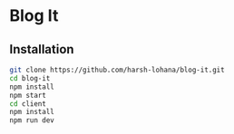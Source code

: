 # Blog It

## Installation

```bash
git clone https://github.com/harsh-lohana/blog-it.git
cd blog-it
npm install
npm start
cd client
npm install
npm run dev
```
